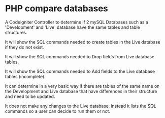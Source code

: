 PHP compare databases
=====================

A Codeigniter Controller to determine if 2 mySQL Databases such as a 'Development' and 'Live' database have the same tables and table structures.

It will show the SQL commands needed to create tables in the Live database if they do not exist.

It will show the SQL commands needed to Drop fields from Live database tables.

It will show the SQL commands needed to Add fields to the Live database tables (incomplete).

It can determine in a very basic way if there are tables of the same name on the Development and Live database that have differences in their structure and need to be updated.

It does not make any changes to the Live database, instead it lists the SQL commands so a user can decide to run them or not.

